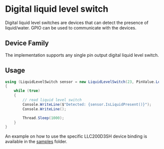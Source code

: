 # Digital liquid level switch

Digital liquid level switches are devices that can detect the presence of liquid/water. GPIO can be used to communicate with the devices.

## Device Family

The implementation supports any single pin output digital liquid level switch.

## Usage
```c#
using (LiquidLevelSwitch sensor = new LiquidLevelSwitch(23, PinValue.Low))
{
    while (true)
    {
        // read liquid level switch
        Console.WriteLine($"Detected: {sensor.IsLiquidPresent()}");
        Console.WriteLine();

        Thread.Sleep(1000);
    }
}
```

An example on how to use the specific LLC200D3SH device binding is available in the [samples](samples) folder.
